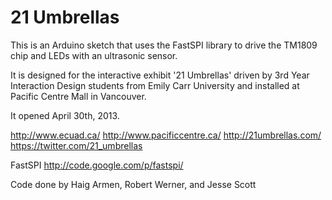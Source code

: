 21 Umbrellas
========


This is an Arduino sketch that uses the FastSPI library to drive the TM1809 chip and LEDs with an ultrasonic sensor.

It is designed for the interactive exhibit '21 Umbrellas' driven by 3rd Year Interaction Design students from Emily Carr University and installed at Pacific Centre Mall in Vancouver.

It opened April 30th, 2013.

http://www.ecuad.ca/
http://www.pacificcentre.ca/
http://21umbrellas.com/
https://twitter.com/21_umbrellas


FastSPI   http://code.google.com/p/fastspi/

Code done by Haig Armen, Robert Werner, and Jesse Scott

